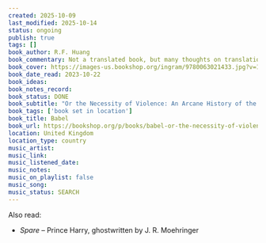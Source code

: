 ```yaml
---
created: 2025-10-09
last_modified: 2025-10-14
status: ongoing
publish: true
tags: []
book_author: R.F. Huang
book_commentary: Not a translated book, but many thoughts on translation
book_cover: https://images-us.bookshop.org/ingram/9780063021433.jpg?v=17503dcb466fc74b4cdd73d23cbdb12a
book_date_read: 2023-10-22
book_ideas: 
book_notes_record: 
book_status: DONE
book_subtitle: "Or the Necessity of Violence: An Arcane History of the Oxford Translators' Revolution"
book_tags: ['book set in location']
book_title: Babel
book_url: https://bookshop.org/p/books/babel-or-the-necessity-of-violence-an-arcane-history-of-the-oxford-translators-revolution-r-f-kuang/18269577?ean=9780063021433&next=t
location: United Kingdom
location_type: country
music_artist: 
music_link:
music_listened_date: 
music_notes: 
music_on_playlist: false
music_song: 
music_status: SEARCH
---
```


Also read:
- *Spare* – Prince Harry, ghostwritten by J. R. Moehringer